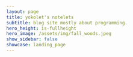 ```yaml
---
layout: page
title: yokolet's notelets
subtitle: blog site mostly about programming.
hero_height: is-fullheight
hero_image: /assets/img/fall_woods.jpeg
show_sidebar: false
showcase: landing_page
---
```


